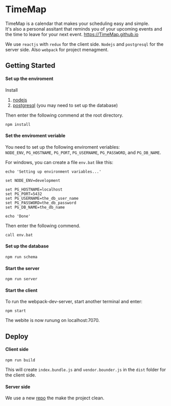 # TimeMap
TimeMap is a calendar that makes your scheduling easy and simple.   
It's also a personal assitant that reminds you of your upcoming events and the time to leave for your next event.
<https://TimeMap.github.io>

We use `reactjs` with `redux` for the client side. `Nodejs` and `postgresql` for the server side. Also `webpack` for project menagment.

## Getting Started
#### Set up the enviroment
Install
1. [nodejs](https://nodejs.org/en/)
2. [postgresql](https://www.postgresql.org/) (you may need to set up the database)

Then enter the following commend at the root directory.
```
npm install
```
#### Set the enviroment veriable
You need to set up the following enviroment veriables:  
`NODE_ENV`, `PG_HOSTNAME`, `PG_PORT`, `PG_USERNAME`, `PG_PASSWORD`, and `PG_DB_NAME`.  

For windows, you can create a file `env.bat` like this:  
```
echo 'Setting up environment variables...'

set NODE_ENV=development

set PG_HOSTNAME=localhost
set PG_PORT=5432
set PG_USERNAME=the_db_user_name
set PG_PASSWORD=the_db_password
set PG_DB_NAME=the_db_name

echo 'Done'
```
Then enter the following commend.  
```
call env.bat
```

#### Set up the database

```
npm run schema
```

#### Start the server

```
npm run server
```

#### Start the client
To run the webpack-dev-server, start another terminal and enter:
```
npm start
```

The webite is now runung on localhost:7070.

## Deploy
#### Client side
```
npm run build
```
This will create `index.bundle.js` and `vendor.bounder.js` in the `dist` folder for the client side.  

#### Server side
We use a new [repo](https://github.com/TRKuan/timemap-webapp-server) the make the project clean.
